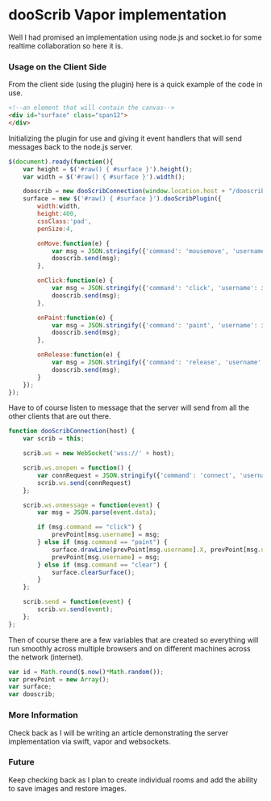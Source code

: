 dooScrib Vapor implementation 
=======
Well I had promised an implementation using node.js and socket.io for some realtime collaboration so here it is.

### Usage on the Client Side
From the client side (using the plugin) here is a quick example of the code in use.

```html
<!--an element that will contain the canvas-->
<div id="surface" class="span12">
</div>
```

Initializing the plugin for use and giving it event handlers that will send messages back to the node.js server.
```javascript
$(document).ready(function(){
    var height = $('#raw() { #surface }').height();
    var width = $('#raw() { #surface }').width();

    dooscrib = new dooScribConnection(window.location.host + "/dooscrib");
    surface = new $('#raw() { #surface }').dooScribPlugin({
        width:width,
        height:400,
        cssClass:'pad',
        penSize:4,

        onMove:function(e) {
            var msg = JSON.stringify({'command': 'mousemove', 'username': id, 'X': e.X, 'Y': e.Y });
            dooscrib.send(msg);
        },

        onClick:function(e) {
            var msg = JSON.stringify({'command': 'click', 'username': id, 'X': e.X, 'Y': e.Y});
            dooscrib.send(msg);
        },

        onPaint:function(e) {
            var msg = JSON.stringify({'command': 'paint', 'username': id, 'X': e.X, 'Y': e.Y,'pen': surface.penSize(),'color':surface.lineColor()});
            dooscrib.send(msg);
        },

        onRelease:function(e) {
            var msg = JSON.stringify({'command': 'release', 'username': id, 'X': e.X, 'Y': e.Y});
            dooscrib.send(msg);
        }
    });
});
```

Have to of course listen to message that the server will send from all the other clients that are out there.
```javascript
function dooScribConnection(host) {
    var scrib = this;

    scrib.ws = new WebSocket('wss://' + host);

    scrib.ws.onopen = function() {
        var connRequest = JSON.stringify({'command': 'connect', 'username': id})
        scrib.ws.send(connRequest)
    };

    scrib.ws.onmessage = function(event) {
        var msg = JSON.parse(event.data);

        if (msg.command == "click") {
            prevPoint[msg.username] = msg;
        } else if (msg.command == "paint") {
            surface.drawLine(prevPoint[msg.username].X, prevPoint[msg.username].Y, msg.X, msg.Y, msg.color, msg.pen);
            prevPoint[msg.username] = msg;
        } else if (msg.command == "clear") {
            surface.clearSurface();
        }
    };

    scrib.send = function(event) {
        scrib.ws.send(event);
    };
};
```

Then of course there are a few variables that are created so everything will run smoothly across multiple browsers and on different machines across the network (internet).
```javascript
var id = Math.round($.now()*Math.random());
var prevPoint = new Array();
var surface;
var dooscrib;
```
### More Information 
Check back as I will be writing an article demonstrating the server implementation via swift, vapor and websockets. 

### Future
Keep checking back as I plan to create individual rooms and add the ability to save images and restore images.
